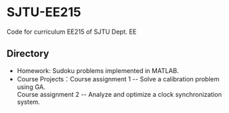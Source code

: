 # SJTU-EE215
Code for curriculum EE215 of SJTU Dept. EE  

## Directory  
* Homework: Sudoku problems implemented in MATLAB.  
* Course Projects：Course assignment 1 -- Solve a calibration problem using GA.  
                   Course assignment 2 -- Analyze and optimize a clock synchronization system.  
